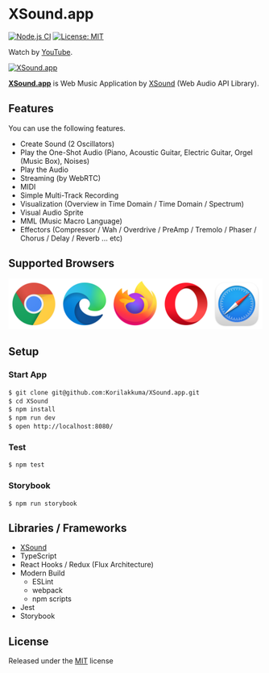 # XSound.app
  
[![Node.js CI](https://github.com/Korilakkuma/XSound.app/workflows/Node.js%20CI/badge.svg)](https://github.com/Korilakkuma/XSound.app/actions?query=workflow%3A%22Node.js+CI%22)
[![License: MIT](https://img.shields.io/badge/License-MIT-brightgreen.svg)](https://opensource.org/licenses/MIT)
  
Watch by [YouTube](https://www.youtube.com/watch?v=XrNb8vJjYuU).

[![XSound.app](https://github.com/Korilakkuma/XSound.app/assets/4006693/698aa504-369a-4f11-b315-988c3f45b8d5)](https://xsound.app)
  
**[XSound.app](https://xsound.app)** is Web Music Application by [XSound](https://github.com/Korilakkuma/XSound) (Web Audio API Library).
  
## Features

You can use the following features.

- Create Sound (2 Oscillators)
- Play the One-Shot Audio (Piano, Acoustic Guitar, Electric Guitar, Orgel (Music Box), Noises)
- Play the Audio
- Streaming (by WebRTC)
- MIDI
- Simple Multi-Track Recording
- Visualization (Overview in Time Domain / Time Domain / Spectrum)
- Visual Audio Sprite
- MML (Music Macro Language)
- Effectors (Compressor / Wah / Overdrive /  PreAmp / Tremolo / Phaser / Chorus / Delay / Reverb ... etc)

## Supported Browsers
  
<img src="./assets/images/supported-browsers.png" alt="Supported Browsers are Chrome, Edge, Firefox, Opera and Safari" style="max-width: 100%;" />
  
## Setup

### Start App

```bash
$ git clone git@github.com:Korilakkuma/XSound.app.git
$ cd XSound
$ npm install
$ npm run dev
$ open http://localhost:8080/
```

### Test

```bash
$ npm test
```

### Storybook

```
$ npm run storybook
```

## Libraries / Frameworks

- [XSound](https://github.com/Korilakkuma/XSound)
- TypeScript
- React Hooks / Redux (Flux Architecture)
- Modern Build
  - ESLint
  - webpack
  - npm scripts
- Jest
- Storybook

## License
  
Released under the [MIT](https://github.com/Korilakkuma/XSound.app/blob/main/LICENSE) license
  
